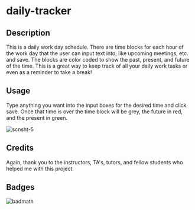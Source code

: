 # daily-tracker

## Description
This is a daily work day schedule. There are time blocks for each hour of the work day that the user can input text into; like upcoming meetings, etc. and save. The blocks are color coded to show the past, present, and future of the time. This is a great way to keep track of all your daily work tasks or even as a reminder to take a break!

## Usage
Type anything you want into the input boxes for the desired time and click save.  Once that time is over the time block will be grey, the future in red, and the present in green.

![scnsht-5](https://user-images.githubusercontent.com/110785267/187008334-c0f7d0a9-cbc0-44b3-bbae-2920de37dd21.jpeg)

## Credits
Again, thank you to the instructors, TA's, tutors, and fellow students who helped me with this project.

## Badges
![badmath](https://img.shields.io/github/languages/top/lernantino/badmath)
